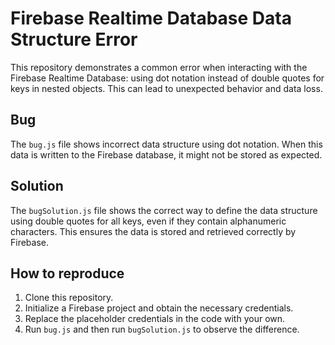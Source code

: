 # Firebase Realtime Database Data Structure Error

This repository demonstrates a common error when interacting with the Firebase Realtime Database: using dot notation instead of double quotes for keys in nested objects. This can lead to unexpected behavior and data loss.

## Bug
The `bug.js` file shows incorrect data structure using dot notation. When this data is written to the Firebase database, it might not be stored as expected.

## Solution
The `bugSolution.js` file shows the correct way to define the data structure using double quotes for all keys, even if they contain alphanumeric characters. This ensures the data is stored and retrieved correctly by Firebase.

## How to reproduce
1.  Clone this repository.
2.  Initialize a Firebase project and obtain the necessary credentials.
3.  Replace the placeholder credentials in the code with your own.
4.  Run `bug.js` and then run `bugSolution.js` to observe the difference.